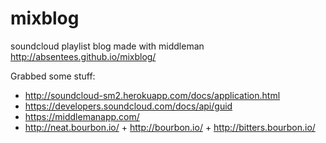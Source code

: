 # mixblog
soundcloud playlist blog made with middleman
http://absentees.github.io/mixblog/

Grabbed some stuff:
- http://soundcloud-sm2.herokuapp.com/docs/application.html
- https://developers.soundcloud.com/docs/api/guid
- https://middlemanapp.com/
- http://neat.bourbon.io/ + http://bourbon.io/ + http://bitters.bourbon.io/
